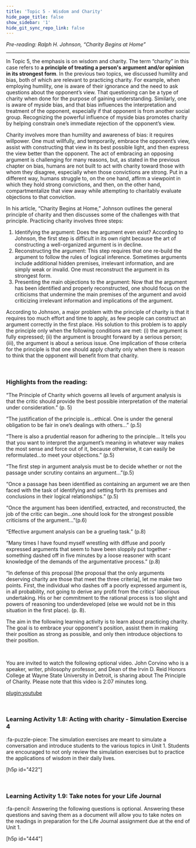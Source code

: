 ```yaml
---
title: 'Topic 5 - Wisdom and Charity'
hide_page_title: false
show_sidebar: '1'
hide_git_sync_repo_link: false
---
```




_Pre-reading: Ralph H. Johnson, “Charity Begins at Home”_
_____________

In Topic 5, the emphasis is on wisdom and charity. The term “charity” in this case refers to **a principle of treating a person's argument and/or opinion in its strongest form**. In the previous two topics, we discussed humility and bias, both of which are relevant to practicing charity. For example, when employing humility, one is aware of their ignorance and the need to ask questions about the opponent’s view. That questioning can be a type of charity when done for the purpose of gaining understanding. Similarly, one is aware of myside bias, and that bias influences the interpretation and treatment of the opponent, especially if that opponent is from another social group. Recognizing the powerful influence of myside bias promotes charity by helping constrain one’s immediate rejection of the opponent’s view.

Charity involves more than humility and awareness of bias: it requires willpower. One must willfully, and temporarily, embrace the opponent’s view, assist with constructing that view in its best possible light, and then express the view better than the opponent. The act of embracing an opposing argument is challenging for many reasons, but, as stated in the previous chapter on bias, humans are not built to act with charity toward those with whom they disagree, especially when those convictions are strong. Put in a different way, humans struggle to, on the one hand, affirm a viewpoint in which they hold strong convictions, and then, on the other hand, compartmentalize that view away while attempting to charitably evaluate objections to that conviction.

In his article, “Charity Begins at Home,” Johnson outlines the general principle of charity and then discusses some of the challenges with that principle. Practicing charity involves three steps:

1. Identifying the argument: Does the argument even exist? According to Johnson, the first step is difficult in its own right because the art of constructing a well-organized argument is in decline.
2. Reconstructing the argument: This step requires that one re-build the argument to follow the rules of logical inference. Sometimes arguments include additional hidden premises, irrelevant information, and are simply weak or invalid. One must reconstruct the argument in its strongest form.
3. Presenting the main objections to the argument: Now that the argument has been identified and properly reconstructed, one should focus on the criticisms that undermine the main premises of the argument and avoid criticizing irrelevant information and implications of the argument.

According to Johnson, a major problem with the principle of charity is that it requires too much effort and time to apply, as few people can construct an argument correctly in the first place. His solution to this problem is to apply the principle only when the following conditions are met: (i) the argument is fully expressed; (ii) the argument is brought forward by a serious person; (iii), the argument is about a serious issue. One implication of those criteria for the principle is that one should apply charity only when there is reason to think that the opponent will benefit from that charity.



&nbsp;

### Highlights from the reading:

“The Principle of Charity which governs all levels of argument analysis is that the critic should provide the best possible interpretation of the material under consideration.” (p. 5)

“The justification of the principle is…ethical. One is under the general obligation to be fair in one’s dealings with others…” (p.5)

“There is also a prudential reason for adhering to the principle… It tells you that you want to interpret the argument’s meaning in whatever way makes the most sense and force out of it, because otherwise, it can easily be reformulated…to meet your objections.” (p.5)

“The first step in argument analysis must be to decide whether or not the passage under scrutiny contains an argument…”(p.5)

“Once a passage has been identified as containing an argument we are then faced with the task of identifying and setting forth its premises and conclusions in their logical relationships.” (p.5)

“Once the argument has been identified, extracted, and reconstructed, the job of the critic can begin…one should look for the strongest possible criticisms of the argument…”(p.6)

“Effective argument analysis can be a grueling task.” (p.8)

“Many times I have found myself wrestling with diffuse and poorly expressed arguments that seem to have been sloppily put together - something dashed off in five minutes by a loose reasoner with scant knowledge of the demands of the argumentative process.” (p.8)

“In defense of this proposal [the proposal that the only arguments deserving charity are those that meet the three criteria], let me make two points. First, the individual who dashes off a poorly expressed argument is, in all probability, not going to derive any profit from the critics’ laborious undertaking. His or her commitment to the rational process is too slight and powers of reasoning too underdeveloped (else we would not be in this situation in the first place). (p. 8).

The aim in the following learning activity is to learn about practicing charity. The goal is to embrace your opponent's position, assist them in making their position as strong as possible, and only then introduce objections to their position.

&nbsp;

You are invited to watch the following optional video. John Corvino who is a speaker, writer, philosophy professor, and Dean of the Irvin D. Reid Honors College at Wayne State University in Detroit, is sharing about The Principle of Charity. Please note that this video is 2:07 minutes long.

[plugin:youtube](https://youtu.be/LZZ7tQnI2-M)

&nbsp;

### Learning Activity 1.8: Acting with charity - Simulation Exercise 4

:fa-puzzle-piece: The simulation exercises are meant to simulate a conversation and introduce students to the various topics in Unit 1. Students are encouraged to not only review the simulation exercises but to practice the applications of wisdom in their daily lives.

[h5p id="422"]


&nbsp;

### Learning Activity 1.9: Take notes for your Life Journal
:fa-pencil: Answering the following questions is optional. Answering these questions and saving them as a document will allow you to take notes on the readings in preparation for the Life Journal assignment due at the end of Unit 1.

[h5p id="444"]

